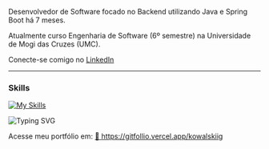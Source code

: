


<p> Desenvolvedor de Software focado no Backend utilizando Java e Spring Boot há 7 meses.</p>
<p>Atualmente curso Engenharia de Software (6º semestre) na Universidade de Mogi das Cruzes (UMC). </p>


Conecte-se comigo no [LinkedIn](https://www.linkedin.com/in/gustavokowalski/) 

<hr>

### Skills

[![My Skills](https://skillicons.dev/icons?i=java,spring,postgres,docker,aws,git,githubactions,rabbitmq,junit)](https://skillicons.dev)

![Typing SVG](https://readme-typing-svg.demolab.com?font=Fira+Code&weight=500&size=22&pause=1000&color=FFFFFF&center=true&vCenter=true&width=500&lines=Conheça+meus+projetos+abaixo)




Acesse meu portfólio em: 
<a href="https://gitfollio.vercel.app/kowalskiig"> 🔗
  https://gitfollio.vercel.app/kowalskiig
</a>

<!-- GitFolio:start
{
  "gitfolio": "on",
  "name": "Gustavo Kowalski",
  "email": "gukowalski.dev@gmail.com",
  "tagline": "Back-end developer",
  "avatar_url": "https://avatars.githubusercontent.com/u/132960061?v=4",
  "website": "",
  "githubUser": "kowalskiig",
  "linkedinUser": "https://www.linkedin.com/in/gustavokowalski/",
  "about": "Estudante de Engenharia de Software (UMC, 6º semestre, noturno) focado no desenvolvimento Backend utlizando Java e Spring Boot. ",
  "showStars": true,
  "showFollowers": true,
  "followers": 5,
  "following": 1,
  "themeId": "cyberpunk",
  "tech": [
  "Java",
  "Spring Boot"
],
  "projects": [
  {
    "id": 1066631063,
    "repoName": "Breast-Cancer-Wisconsin",
    "url": "https://github.com/kowalskiig/Breast-Cancer-Wisconsin",
    "stars": 0,
    "description": "Pesquisa com Machine Learning (SVM) e Scikit-learn aplicada ao dataset Breast Cancer Wisconsin, avaliando desempenho com K-Fold e ShuffleSplit para diagnóstico biomédico.",
    "image": "",
    "techs": [
      "Python",
      "Scikit-learn",
      "Pandas",
      "NumPy"
    ],
    "deploy": "",
    "highlighted": false
  },
  {
    "id": 1051706115,
    "repoName": "Analisador-Credito",
    "url": "https://github.com/kowalskiig/Analisador-Credito",
    "stars": 0,
    "description": "Projeto usando arquitetura de microservicos com Spring Boot, comunicação assíncrona com RabbitMQ.",
    "image": "",
    "techs": [
      "Java",
      "Spring Boot",
      "RabbitMQ",
      "Docker",
      "PostgreSQL"
    ],
    "deploy": "",
    "highlighted": false
  },
  {
    "id": 1015595945,
    "repoName": "Api-compartihar-receitas",
    "url": "https://github.com/kowalskiig/Api-compartihar-receitas",
    "stars": 0,
    "description": "REST API para gerenciamento de receitas, construída em Spring Boot, com CI/CD, cobertura alta de código(90%) e documentação no Swagger.",
    "image": "",
    "techs": [
      "Java",
      "Spring Boot",
      "Spring Security",
      "OAuth2/JWT",
      "JUnit",
      "Docker",
      "GitHub Actions",
      "Swagger/OpenAPI"
    ],
    "deploy": "",
    "highlighted": true
  }
]
}
GitFolio:end -->
  

